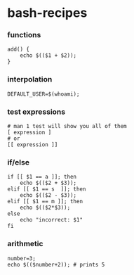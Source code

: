 # bash-recipes

### functions
```
add() {
    echo $(($1 + $2));
}
```

### interpolation
```
DEFAULT_USER=$(whoami);
```

### test expressions
```
# man 1 test will show you all of them
[ expression ] 
# or
[[ expression ]]
```



### if/else
```
if [[ $1 == a ]]; then
    echo $(($2 + $3));
elif [[ $1 == s  ]]; then
    echo $(($2 - $3));
elif [[ $1 == m ]]; then
    echo $(($2*$3));
else
    echo "incorrect: $1"
fi
```

### arithmetic
```
number=3;
echo $(($number+2)); # prints 5
```
